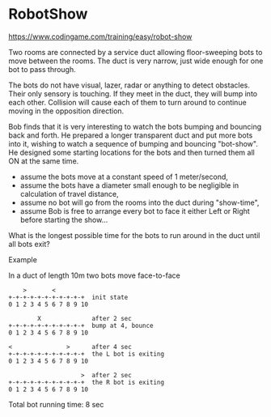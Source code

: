 # RobotShow
https://www.codingame.com/training/easy/robot-show

Two rooms are connected by a service duct allowing floor-sweeping bots to move between the rooms.
The duct is very narrow, just wide enough for one bot to pass through.

The bots do not have visual, lazer, radar or anything to detect obstacles. Their only sensory is touching. If they meet in the duct, they will bump into each other. Collision will cause each of them to turn around to continue moving in the opposition direction.

Bob finds that it is very interesting to watch the bots bumping and bouncing back and forth. He prepared a longer transparent duct and put more bots into it, wishing to watch a sequence of bumping and bouncing "bot-show". He designed some starting locations for the bots and then turned them all ON at the same time.

- assume the bots move at a constant speed of 1 meter/second,
- assume the bots have a diameter small enough to be negligible in calculation of travel distance,
- assume no bot will go from the rooms into the duct during "show-time",
- assume Bob is free to arrange every bot to face it either Left or Right before starting the show...

What is the longest possible time for the bots to run around in the duct until all bots exit?

Example

In a duct of length 10m two bots move face-to-face

```
    >       <
+-+-+-+-+-+-+-+-+-+-+  init state
0 1 2 3 4 5 6 7 8 9 10

        X              after 2 sec
+-+-+-+-+-+-+-+-+-+-+  bump at 4, bounce
0 1 2 3 4 5 6 7 8 9 10

<               >      after 4 sec
+-+-+-+-+-+-+-+-+-+-+  the L bot is exiting
0 1 2 3 4 5 6 7 8 9 10

                    >  after 2 sec
+-+-+-+-+-+-+-+-+-+-+  the R bot is exiting
0 1 2 3 4 5 6 7 8 9 10
```
Total bot running time: 8 sec
